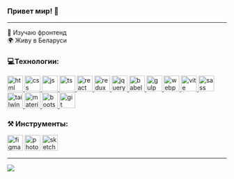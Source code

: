### Привет мир! 👋

---

🧠 Изучаю фронтенд \
🌍 Живу в Беларуси

### 💻Технологии:

<div>
  <a href="!#">
    <img width="36" src="https://icon.icepanel.io/Technology/svg/HTML5.svg" alt="html">
  <a/>
  <a href="!#">
    <img width="36" src="https://icon.icepanel.io/Technology/svg/CSS3.svg" alt="css">
  <a/>
  <a href="!#">
    <img width="36" src="https://icon.icepanel.io/Technology/svg/JavaScript.svg" alt="js">
  <a/>
  <a href="!#">
    <img width="36" src="https://icon.icepanel.io/Technology/svg/TypeScript.svg" alt="ts">
  <a/>
  <a href="!#">
    <img width="36" src="https://icon.icepanel.io/Technology/svg/React.svg" alt="react">
  <a/>
  <a href="!#">
    <img width="36" src="https://icon.icepanel.io/Technology/svg/Redux.svg" alt="redux">
  <a/>
  <a href="!#">
    <img width="36" src="https://icon.icepanel.io/Technology/svg/jQuery.svg" alt="jquery">
  <a/>
  <a href="!#">
    <img width="36" src="https://icon.icepanel.io/Technology/svg/Babel.svg" alt="babel">
  <a/>
  <a href="!#">
    <img width="36" src="https://icon.icepanel.io/Technology/svg/Gulp.js.svg" alt="gulp">
  <a/>
  <a href="!#">
    <img width="36" src="https://icon.icepanel.io/Technology/svg/Webpack.svg" alt="webpack">
  <a/>
  <a href="!#">
    <img width="36" src="https://icon.icepanel.io/Technology/svg/Vite.js.svg" alt="vite">
  <a/>
  <a href="!#">
    <img width="36" src="https://icon.icepanel.io/Technology/svg/Sass.svg" alt="sass">
  <a/>
  <a href="!#">
    <img width="36" src="https://icon.icepanel.io/Technology/svg/Tailwind-CSS.svg" alt="tailwind">
  <a/>
  <a href="!#">
    <img width="36" src="https://icon.icepanel.io/Technology/svg/Material-UI.svg" alt="materialUI">
  <a/>
  <a href="!#">
    <img width="36" src="https://icon.icepanel.io/Technology/svg/Bootstrap.svg" alt="bootstrap">
  <a/>
  <a href="!#">
    <img width="36" src="https://icon.icepanel.io/Technology/svg/Git.svg" alt="git">
  <a/>
</div>

### ⚒️ Инструменты:
<div>
  <img width="36" src="https://icon.icepanel.io/Technology/svg/Figma.svg" alt="figma">
  <img width="36" src="https://icon.icepanel.io/Technology/svg/Adobe-Photoshop.svg" alt="photoshop">
  <img width="36" src="https://icon.icepanel.io/Technology/svg/Sketch.svg" alt="sketch">
</div>

_____________________
<a href="https://www.github.com/Meow-Double" target="_blank" rel="noreferrer"><img src="https://img.shields.io/github/followers/Meow -Double?logo=github&style=for-the-badge&color=0891b2&labelColor=27272a" /></a>
